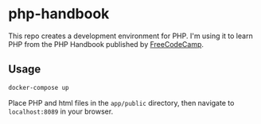 # php-handbook

This repo creates a development environment for PHP. I'm using it to learn
PHP from the PHP Handbook published by [FreeCodeCamp](https://www.freecodecamp.org/news/the-php-handbook/#what-kind-of-language-is-php).

## Usage

```bash
docker-compose up
```

Place PHP and html files in the `app/public` directory, then navigate to `localhost:8089` in your browser.
